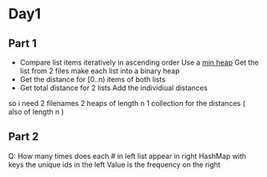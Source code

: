 # Day1
## Part 1
- Compare list items iteratively in ascending order
Use a [min heap](https://doc.rust-lang.org/std/collections/struct.BinaryHeap.html#min-heap)
Get the list from 2 files
make each list into a binary heap
- Get the distance for [0..n) items of both lists
- Get total distance for 2 lists
Add the individiual distances

so i need 
2 filenames
2 heaps of length n
1 collection for the distances ( also of length n )

## Part 2
Q: How many times does each # in left list appear in right
HashMap with keys the unique ids in the left
Value is the frequency on the right
